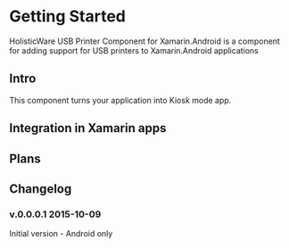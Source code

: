 # Getting Started 

HolisticWare USB Printer Component for Xamarin.Android is a component for adding support
for USB printers to Xamarin.Android applications

## Intro

This component turns your application into Kiosk mode app.


## Integration in Xamarin apps



## Plans


## Changelog

### v.0.0.0.1 2015-10-09

Initial version - Android only
